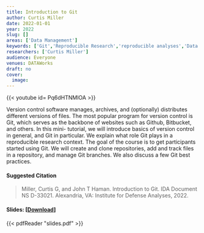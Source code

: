 ```yaml
---
title: Introduction to Git
author: Curtis Miller
date: 2022-01-01
year: 2022
slug: []
areas: ['Data Management']
keywords: ['Git','Reproducible Research','reproducible analyses','Data Management','tutorial']
researchers: ['Curtis Miller']
audience: Everyone
venues: DATAWorks
draft: no
cover:
  image: 
---
```


{{< youtube id= Pq6dHTNMlOA >}}

Version control software manages, archives, and (optionally) distributes different versions of files. The most popular program for version control is Git, which serves as the backbone of websites such as Github, Bitbucket, and others. In this mini- tutorial, we will introduce basics of version control in general, and Git in particular. We explain what role Git plays in a reproducible research context. The goal of the course is to get participants started using Git. We will create and clone repositories, add and track files in a repository, and manage Git branches. We also discuss a few Git best practices.

#### Suggested Citation
> Miller, Curtis G, and John T Haman. Introduction to Git. IDA Document NS D-33021. Alexandria, VA: Institute for Defense Analyses, 2022.

#### Slides: [[Download](slides.pdf)]
{{< pdfReader "slides.pdf" >}}




